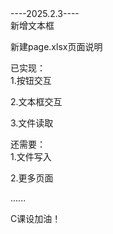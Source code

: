 <div align="left">----2025.2.3----</div>
新增文本框

新建page.xlsx页面说明

<div align="left">已实现：</div>
1.按钮交互

2.文本框交互

3.文件读取

<div align="left">还需要：</div>
1.文件写入

2.更多页面

......

C课设加油！
